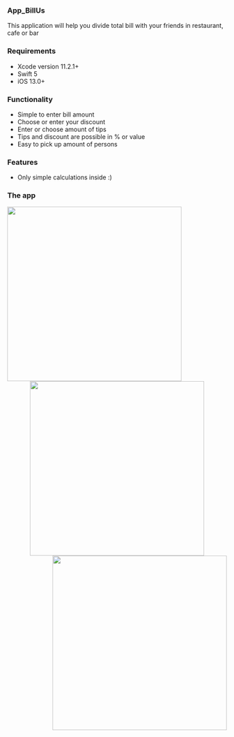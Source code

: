 ### App_BillUs
This application will help you divide total bill with your friends in restaurant, cafe or bar


### Requirements
- Xcode version 11.2.1+
- Swift 5
- iOS 13.0+

### Functionality
- Simple to enter bill amount
- Choose or enter your discount
- Enter or choose amount of tips
- Tips and discount are possible in % or value
- Easy to pick up amount of persons

### Features
- Only simple calculations inside :)

### The app
<p align="center">
    <img src="___" height="400" align="left">
    <img height="400" src="___">
    <img src="___" height="400" align="right">
</p> 
